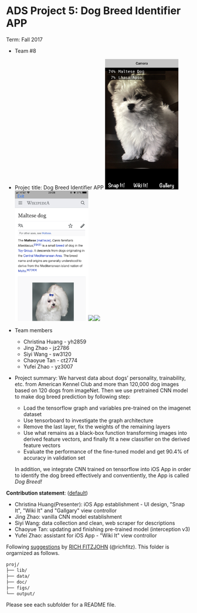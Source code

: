 # ADS Project 5: Dog Breed Identifier APP

Term: Fall 2017

+ Team #8
+ Projec title: Dog Breed Identifier APP
<img src="figs/init_photo.jpg" width="200"><img src="figs/wiki_photo.jpg" width="200"><img src="figs/_photo.jpg" width="200"><img src="photo_gallery.jpg" width="200">

+ Team members
	+ Christina Huang - yh2859
	+ Jing Zhao - jz2786
	+ Siyi Wang - sw3120
	+ Chaoyue Tan - ct2774
	+ Yufei Zhao - yz3007
+ Project summary: We harvest data about dogs’ personality, trainability, etc. from  American Kennel Club and more than 120,000 dog images based on 120 dogs from imageNet. Then we use pretrained CNN model to make dog breed prediction by following step:
	+  Load the tensorflow graph and variables pre-trained on the imagenet dataset
	+  Use tensorboard to investigate the graph architecture
	+  Remove the last layer, fix the weights of the remaining layers
	+  Use what remains as a black-box function transforming images into derived feature vectors, and finally fit a new classifier on the derived feature vectors
	+  Evaluate the performance of the fine-tuned model and get 90.4% of accuracy in validation set

	In addition, we integrate CNN trained on tensorflow into iOS App in order to identify the dog breed effectively and conventiently, the App is called *Dog Breed!*


	
**Contribution statement**: ([default](doc/a_note_on_contributions.md)) 
+ Christina Huang(Presenter): iOS App establishment - UI design, "Snap It", "Wiki It" and "Gallgary" view controllor
+ Jing Zhao: vanilla CNN model establishment
+ Siyi Wang: data collection and clean, web scraper for descriptions
+ Chaoyue Tan: updating and finishing pre-trained model (interception v3)
+ Yufei Zhao: assistant for iOS App - "Wiki It" view controllor

Following [suggestions](http://nicercode.github.io/blog/2013-04-05-projects/) by [RICH FITZJOHN](http://nicercode.github.io/about/#Team) (@richfitz). This folder is orgarnized as follows.

```
proj/
├── lib/
├── data/
├── doc/
├── figs/
└── output/
```

Please see each subfolder for a README file.

